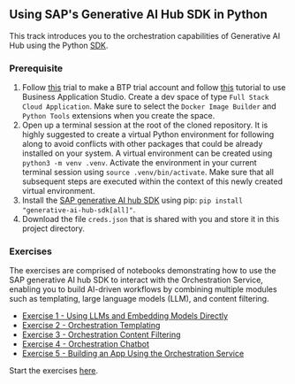 ## Using SAP's Generative AI Hub SDK in Python

This track introduces you to the orchestration capabilities of Generative AI Hub using the Python [SDK](https://pypi.org/project/generative-ai-hub-sdk/).

### Prerequisite


1. Follow [this](https://developers.sap.com/tutorials/hcp-create-trial-account..html
) trial to make a BTP trial account and follow [this](https://developers.sap.com/tutorials/appstudio-onboarding..html) tutorial to use Business Application Studio. Create a dev space of type `Full Stack Cloud Application`. Make sure to select the `Docker Image Builder` and `Python Tools` extensions when you create the space.
2. Open up a terminal session at the root of the cloned repository. It is highly suggested to create a virtual Python environment for following along to avoid conflicts with other packages that could be already installed on your system. A virtual environment can be created using `python3 -m venv .venv`. Activate the environment in your current terminal session using `source .venv/bin/activate`. Make sure that all subsequent steps are executed within the context of this newly created virtual environment.
3. Install the [SAP generative AI hub SDK](https://pypi.org/project/generative-ai-hub-sdk/) using pip: `pip install "generative-ai-hub-sdk[all]"`.
4. Download the file `creds.json` that is shared with you and store it in this project directory.

### Exercises

The exercises are comprised of notebooks demonstrating how to use the SAP generative AI hub SDK to interact with the Orchestration Service, enabling you to build AI-driven workflows by combining multiple modules such as templating, large language models (LLM), and content filtering.

- [Exercise 1 - Using LLMs and Embedding Models Directly](./ex1.ipynb)
- [Exercise 2 - Orchestration Templating](./ex2.ipynb)
- [Exercise 3 - Orchestration Content Filtering](./ex3.ipynb)
- [Exercise 4 - Orchestration Chatbot](./ex4.ipynb)
- [Exercise 5 - Building an App Using the Orchestration Service](./ex5.md)

Start the exercises [here](./ex1.ipynb).